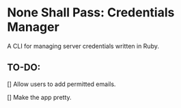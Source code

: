 # None Shall Pass: Credentials Manager

A CLI for managing server credentials written in Ruby.

## TO-DO:

[] Allow users to add permitted emails.

[] Make the app pretty.
